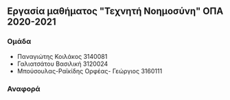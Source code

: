 ## Εργασία μαθήματος "Τεχνητή Νοημοσύνη" ΟΠΑ 2020-2021 

### Ομάδα
- Παναγιώτης Κοιλάκος                     3140081
- Γαλιατσάτου Βασιλική                    3120024
- Μπούσουλας-Ραϊκίδης Ορφέας- Γεώργιος    3160111

### Αναφορά